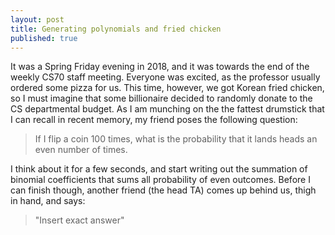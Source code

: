 ```yaml
---
layout: post
title: Generating polynomials and fried chicken
published: true
---
```


It was a Spring Friday evening in 2018, and it was towards the end of the weekly CS70 staff meeting. Everyone was excited, as the professor usually ordered some pizza for us. This time, however, we got Korean fried chicken, so I must imagine that some billionaire decided to randomly donate to the CS departmental budget. As I am munching on the the fattest drumstick that I can recall in recent memory, my friend poses the following question:

> If I flip a coin 100 times, what is the probability that it lands heads an even number of times. 

I think about it for a few seconds, and start writing out the summation of binomial coefficients that sums all probability of even outcomes. Before I can finish though, another friend (the head TA) comes up behind us, thigh in hand, and says:

> "Insert exact answer"
